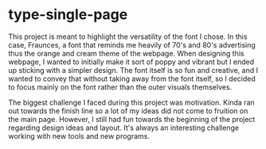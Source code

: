 # type-single-page
 
This project is meant to highlight the versatility of the font I chose. In this case, Fraunces, a font that reminds me heavily of 70's and 80's advertising thus the orange and cream theme of the webpage. When designing this webpage, I wanted to initially make it sort of poppy and vibrant but I ended up sticking with a simpler design. The font itself is so fun and creative, and I wanted to convey that without taking away from the font itself, so I decided to focus mainly on the font rather than the outer visuals themselves. 

The biggest challenge I faced during this project was motivation. Kinda ran out towards the finish line so a lot of my ideas did not come to fruition on the main page. However, I still had fun towards the beginning of the project regarding design ideas and layout. It's always an interesting challenge working with new tools and new programs.

